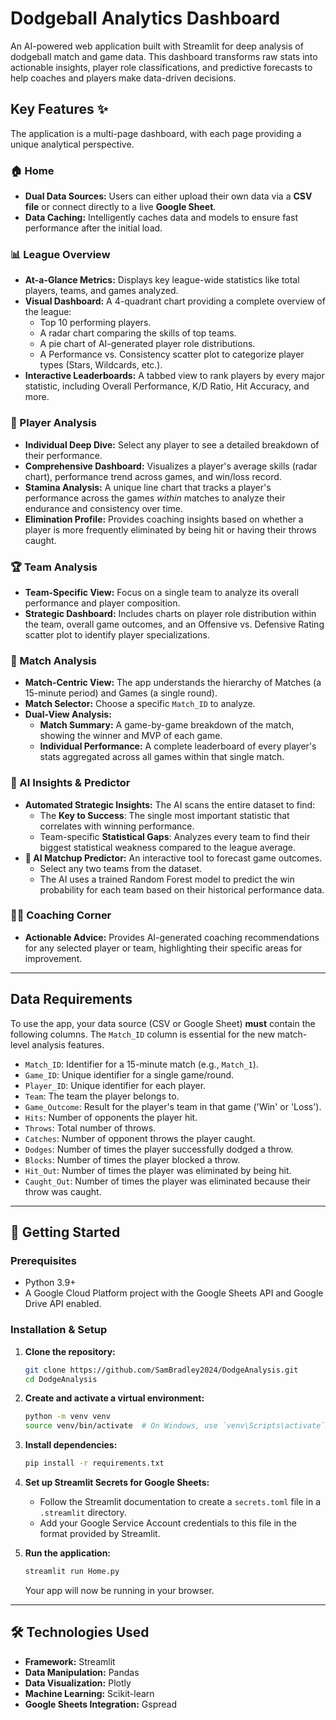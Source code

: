 # Dodgeball Analytics Dashboard

An AI-powered web application built with Streamlit for deep analysis of dodgeball match and game data. This dashboard transforms raw stats into actionable insights, player role classifications, and predictive forecasts to help coaches and players make data-driven decisions.

## Key Features ✨

The application is a multi-page dashboard, with each page providing a unique analytical perspective.

### 🏠 Home

  * **Dual Data Sources:** Users can either upload their own data via a **CSV file** or connect directly to a live **Google Sheet**.
  * **Data Caching:** Intelligently caches data and models to ensure fast performance after the initial load.

### 📊 League Overview

  * **At-a-Glance Metrics:** Displays key league-wide statistics like total players, teams, and games analyzed.
  * **Visual Dashboard:** A 4-quadrant chart providing a complete overview of the league:
      * Top 10 performing players.
      * A radar chart comparing the skills of top teams.
      * A pie chart of AI-generated player role distributions.
      * A Performance vs. Consistency scatter plot to categorize player types (Stars, Wildcards, etc.).
  * **Interactive Leaderboards:** A tabbed view to rank players by every major statistic, including Overall Performance, K/D Ratio, Hit Accuracy, and more.

### 👤 Player Analysis

  * **Individual Deep Dive:** Select any player to see a detailed breakdown of their performance.
  * **Comprehensive Dashboard:** Visualizes a player's average skills (radar chart), performance trend across games, and win/loss record.
  * **Stamina Analysis:** A unique line chart that tracks a player's performance across the games *within* matches to analyze their endurance and consistency over time.
  * **Elimination Profile:** Provides coaching insights based on whether a player is more frequently eliminated by being hit or having their throws caught.

### 🏆 Team Analysis

  * **Team-Specific View:** Focus on a single team to analyze its overall performance and player composition.
  * **Strategic Dashboard:** Includes charts on player role distribution within the team, overall game outcomes, and an Offensive vs. Defensive Rating scatter plot to identify player specializations.

### 🎲 Match Analysis

  * **Match-Centric View:** The app understands the hierarchy of Matches (a 15-minute period) and Games (a single round).
  * **Match Selector:** Choose a specific `Match_ID` to analyze.
  * **Dual-View Analysis:**
      * **Match Summary:** A game-by-game breakdown of the match, showing the winner and MVP of each game.
      * **Individual Performance:** A complete leaderboard of every player's stats aggregated across all games within that single match.

### 🤖 AI Insights & Predictor

  * **Automated Strategic Insights:** The AI scans the entire dataset to find:
      * The **Key to Success**: The single most important statistic that correlates with winning performance.
      * Team-specific **Statistical Gaps**: Analyzes every team to find their biggest statistical weakness compared to the league average.
  * **🔮 AI Matchup Predictor:** An interactive tool to forecast game outcomes.
      * Select any two teams from the dataset.
      * The AI uses a trained Random Forest model to predict the win probability for each team based on their historical performance data.

### 🧑‍🏫 Coaching Corner

  * **Actionable Advice:** Provides AI-generated coaching recommendations for any selected player or team, highlighting their specific areas for improvement.

-----

## Data Requirements

To use the app, your data source (CSV or Google Sheet) **must** contain the following columns. The `Match_ID` column is essential for the new match-level analysis features.

  * `Match_ID`: Identifier for a 15-minute match (e.g., `Match_1`).
  * `Game_ID`: Unique identifier for a single game/round.
  * `Player_ID`: Unique identifier for each player.
  * `Team`: The team the player belongs to.
  * `Game_Outcome`: Result for the player's team in that game ('Win' or 'Loss').
  * `Hits`: Number of opponents the player hit.
  * `Throws`: Total number of throws.
  * `Catches`: Number of opponent throws the player caught.
  * `Dodges`: Number of times the player successfully dodged a throw.
  * `Blocks`: Number of times the player blocked a throw.
  * `Hit_Out`: Number of times the player was eliminated by being hit.
  * `Caught_Out`: Number of times the player was eliminated because their throw was caught.

-----

## 🚀 Getting Started

### Prerequisites

  * Python 3.9+
  * A Google Cloud Platform project with the Google Sheets API and Google Drive API enabled.

### Installation & Setup

1.  **Clone the repository:**

    ```bash
    git clone https://github.com/SamBradley2024/DodgeAnalysis.git
    cd DodgeAnalysis
    ```

2.  **Create and activate a virtual environment:**

    ```bash
    python -m venv venv
    source venv/bin/activate  # On Windows, use `venv\Scripts\activate`
    ```

3.  **Install dependencies:**

    ```bash
    pip install -r requirements.txt
    ```

4.  **Set up Streamlit Secrets for Google Sheets:**

      * Follow the Streamlit documentation to create a `secrets.toml` file in a `.streamlit` directory.
      * Add your Google Service Account credentials to this file in the format provided by Streamlit.

5.  **Run the application:**

    ```bash
    streamlit run Home.py
    ```

    Your app will now be running in your browser.

-----

## 🛠️ Technologies Used

  * **Framework:** Streamlit
  * **Data Manipulation:** Pandas
  * **Data Visualization:** Plotly
  * **Machine Learning:** Scikit-learn
  * **Google Sheets Integration:** Gspread
